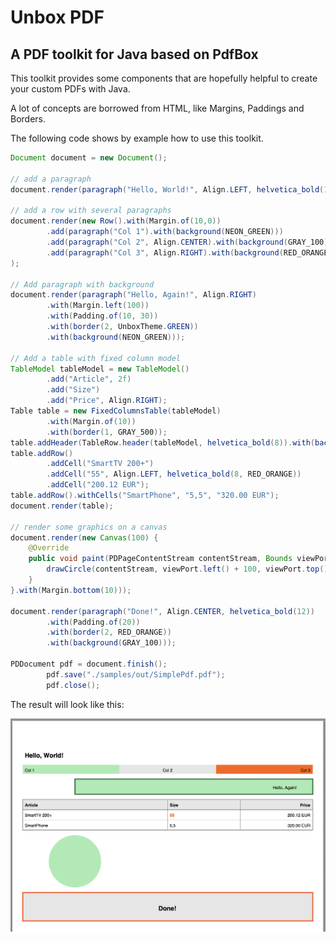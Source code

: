 
# Unbox PDF

## A PDF toolkit for Java based on PdfBox

This toolkit provides some components that are hopefully helpful to create your custom PDFs with Java.

A lot of concepts are borrowed from HTML, like Margins, Paddings and Borders. 

The following code shows by example how to use this toolkit.


```Java
Document document = new Document();

// add a paragraph
document.render(paragraph("Hello, World!", Align.LEFT, helvetica_bold(12)));

// add a row with several paragraphs
document.render(new Row().with(Margin.of(10,0))
        .add(paragraph("Col 1").with(background(NEON_GREEN)))
        .add(paragraph("Col 2", Align.CENTER).with(background(GRAY_100)))
        .add(paragraph("Col 3", Align.RIGHT).with(background(RED_ORANGE.brighter())))
);

// Add paragraph with background
document.render(paragraph("Hello, Again!", Align.RIGHT)
        .with(Margin.left(100))
        .with(Padding.of(10, 30))
        .with(border(2, UnboxTheme.GREEN))
        .with(background(NEON_GREEN)));

// Add a table with fixed column model
TableModel tableModel = new TableModel()
        .add("Article", 2f)
        .add("Size")
        .add("Price", Align.RIGHT);
Table table = new FixedColumnsTable(tableModel)
        .with(Margin.of(10))
        .with(border(1, GRAY_500));
table.addHeader(TableRow.header(tableModel, helvetica_bold(8)).with(background(GRAY_100)));
table.addRow()
        .addCell("SmartTV 200+")
        .addCell("55", Align.LEFT, helvetica_bold(8, RED_ORANGE))
        .addCell("200.12 EUR");
table.addRow().withCells("SmartPhone", "5,5", "320.00 EUR");
document.render(table);

// render some graphics on a canvas
document.render(new Canvas(100) {
    @Override
    public void paint(PDPageContentStream contentStream, Bounds viewPort) throws IOException {
        drawCircle(contentStream, viewPort.left() + 100, viewPort.top() -50, 50, NEON_GREEN);
    }
}.with(Margin.bottom(10)));

document.render(paragraph("Done!", Align.CENTER, helvetica_bold(12))
        .with(Padding.of(20))
        .with(border(2, RED_ORANGE))
        .with(background(GRAY_100)));

PDDocument pdf = document.finish();
        pdf.save("./samples/out/SimplePdf.pdf");
        pdf.close();
```

The result will look like this:

![sample pdf](./docs/SamplePdf_1.png)